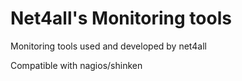 # Net4all's Monitoring tools
Monitoring tools used and developed by net4all

Compatible with nagios/shinken
